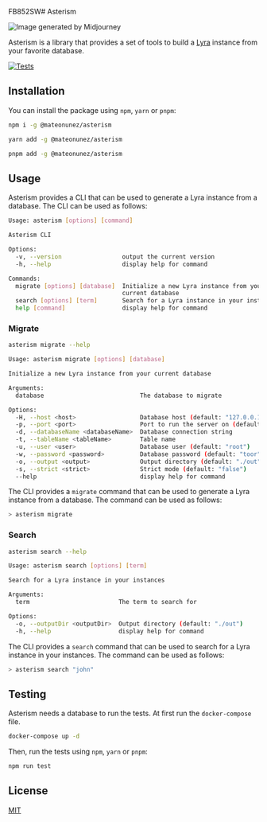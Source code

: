 FB852SW# Asterism

![Image generated by Midjourney](https://user-images.githubusercontent.com/11861080/198077572-4e82aaa6-817b-49ca-bf7b-0c00c8e8dde8.png)

Asterism is a library that provides a set of tools to build a [Lyra](https://github.com/lyrasearch/lyra) instance from your favorite database.

[![Tests](https://github.com/mateonunez/asterism/actions/workflows/ci.yml/badge.svg?branch=main)](https://github.com/mateonunez/asterism/actions/workflows/ci.yml)

## Installation

You can install the package using `npm`, `yarn` or `pnpm`:

```bash
npm i -g @mateonunez/asterism
```
```bash
yarn add -g @mateonunez/asterism
```
```bash
pnpm add -g @mateonunez/asterism
```

## Usage

Asterism provides a CLI that can be used to generate a Lyra instance from a database. The CLI can be used as follows:

```bash
Usage: asterism [options] [command]

Asterism CLI

Options:
  -v, --version                 output the current version
  -h, --help                    display help for command

Commands:
  migrate [options] [database]  Initialize a new Lyra instance from your
                                current database
  search [options] [term]       Search for a Lyra instance in your instances
  help [command]                display help for command
```

### Migrate

```bash
asterism migrate --help
```

```bash
Usage: asterism migrate [options] [database]

Initialize a new Lyra instance from your current database

Arguments:
  database                           The database to migrate

Options:
  -H, --host <host>                  Database host (default: "127.0.0.1")
  -p, --port <port>                  Port to run the server on (default: "3306")
  -d, --databaseName <databaseName>  Database connection string
  -t, --tableName <tableName>        Table name
  -u, --user <user>                  Database user (default: "root")
  -w, --password <password>          Database password (default: "toor")
  -o, --output <output>              Output directory (default: "./out")
  -s, --strict <strict>              Strict mode (default: "false")
  --help                             display help for command
```

The CLI provides a `migrate` command that can be used to generate a Lyra instance from a database. The command can be used as follows:

```bash
> asterism migrate
```

### Search

```bash
asterism search --help
```

```bash
Usage: asterism search [options] [term]

Search for a Lyra instance in your instances

Arguments:
  term                         The term to search for

Options:
  -o, --outputDir <outputDir>  Output directory (default: "./out")
  -h, --help                   display help for command
```

The CLI provides a `search` command that can be used to search for a Lyra instance in your instances. The command can be used as follows:

```bash
> asterism search "john"
```

## Testing

Asterism needs a database to run the tests. At first run the `docker-compose` file.

```bash
docker-compose up -d
```

Then, run the tests using `npm`, `yarn` or `pnpm`:

```bash
npm run test
```

## License

[MIT](/LICENSE)

